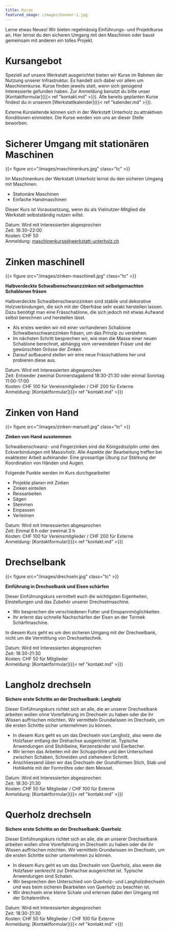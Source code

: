 ```yaml
---
title: Kurse
featured_image: /images/banner-1.jpg
---
```


Lerne etwas Neues! Wir bieten regelmässig Einführungs- und Projektkurse an.
Hier lernst du den sicheren Umgang mit den Maschinen oder baust gemeinsam mit anderen ein tolles Projekt.

# Kursangebot 

Speziell auf unsere Werkstatt ausgerichtet bieten wir Kurse im Rahmen der Nutzung unserer Infrastruktur.
Es handelt sich dabei vor allem um Maschinenkurse.
Kurse finden jeweils statt, wenn sich genügend Interessierte gefunden haben.
Zur Anmeldung benutzt du bitte unser [Kontaktformular]({{< ref "kontakt.md" >}}).
Alle bereits geplanten Kurse findest du in unserem [Werkstattkalender]({{< ref "kalender.md" >}}). 

Externe Kursleitende können sich in der Werkstatt Unterholz zu attraktiven Konditionen einmieten.
Die Kurse werden von uns an dieser Stelle beworben.

# Sicherer Umgang mit stationären Maschinen

{{< figure src="/images/maschinenkurs.jpg" class="tc" >}}

Im Maschinenkurs der Werkstatt Unterholz lernst du den sicheren Umgang mit Maschinen.

- Stationäre Maschinen
- Einfache Handmaschinen

Dieser Kurs ist Voraussetzung, wenn du als Vielnutzer-Mitglied die Werkstatt selbstständig nutzen willst.

Datum: Wird mit Interessierten abgesprochen  
Zeit: 18:30–22:00  
Kosten: CHF 50  
Anmeldung: maschinenkurse@werkstatt-unterholz.ch

# Zinken maschinell

{{< figure src="/images/zinken-maschinell.jpg" class="tc" >}}

**Halbverdeckte Schwalbenschwanzzinken mit selbstgemachten Schablonen fräsen**

Halbverdeckte Schwalbenschwanzzinken sind stabile und dekorative Holzverbindungen,
die sich mit der Oberfräse sehr exakt herstellen lassen. Dazu benötigt man eine Frässchablone,
die sich jedoch mit etwas Aufwand selbst berechnen und herstellen lässt.

- Als erstes werden wir mit einer vorhandenen Schablone Schwalbenschwanzzinken fräsen, um das Prinzip zu verstehen.
- Im nächsten Schritt besprechen wir, wie man die Masse einer neuen Schablone berechnet, abhängig vom verwendeten Fräser und der gewünschten Grösse der Zinken.
- Darauf aufbauend stellen wir eine neue Frässchablone her und probieren diese aus.

Datum: Wird mit Interessierten abgesprochen  
Zeit: Entweder zweimal Donnerstagabend 18:30-21:30 oder einmal Sonntag 11:00-17:00  
Kosten: CHF 100 für Vereinsmitglieder / CHF 200 für Externe  
Anmeldung: [Kontaktformular]({{< ref "kontakt.md" >}})

# Zinken von Hand

{{< figure src="/images/zinken-manuell.jpg" class="tc" >}}

**Zinken von Hand ausstemmen**

Schwalbenschwanz- und Fingerzinken sind die Königsdisziplin unter den Eckverbindungen mit Massivholz.
Alle Aspekte der Bearbeitung treffen bei exaktester Arbeit aufeinander. Eine grossartige Übung zur Stärkung
der Koordination von Händen und Augen. 

Folgende Punkte werden im Kurs durchgearbeitet

- Projekte planen mit Zinken
- Zinken einteilen
- Reissarbeiten
- Sägen
- Stemmen
- Einpassen
- Verleimen

Datum: Wird mit Interessierten abgesprochen  
Zeit: Einmal 6 h oder zweimal 3 h  
Kosten: CHF 100 für Vereinsmitglieder / CHF 200 für Externe  
Anmeldung: [Kontaktformular]({{< ref "kontakt.md" >}})

# Drechselbank

{{< figure src="/images/drechseln.jpg" class="tc" >}}

**Einführung in Drechselbank und Eisen schärfen**

Dieser Einführungskurs vermittelt euch die wichtigsten Eigenheiten, Einstellungen und das Zubehör unserer Drechselmaschine.

- Wir besprechen die verschiedenen Futter und Einspannmöglichkeiten.
- Ihr erlernt das schnelle Nachschärfen der Eisen an der Tormek Schärfmaschine. 

In diesem Kurs geht es um den sicheren Umgang mit der Drechselbank, nicht um die Vermittlung von Drechseltechnik.

Datum: Wird mit Interessierten abgesprochen  
Zeit: 18:30-21:30  
Kosten: CHF 50 für Mitglieder  
Anmeldung: [Kontaktformular]({{< ref "kontakt.md" >}})

# Langholz drechseln

**Sichere erste Schritte an der Drechselbank: Langholz**

Dieser Einführungskurs richtet sich an alle, die an unserer Drechselbank arbeiten wollen
ohne Vorerfahrung im Drechseln zu haben oder die ihr Wissen auffrischen möchten.
Wir vermitteln Grundwissen im Drechseln, um die ersten Schritte sicher unternehmen zu können.

- In diesem Kurs geht es um das Drechseln von Langholz, also wenn die Holzfaser entlang der Drehachse ausgerichtet ist.
  Typische Anwendungen sind Stuhlbeine, Kerzenständer und Eierbecher. 
- Wir lernen das Arbeiten mit der Schuppröhre und den Unterschied zwischen Schaben, Schneiden und ziehendem Schnitt.
- Anschliessend üben wir das Drechseln der Grundformen Stich, Stab und Hohlkehle mit der Formröhre oder dem Meissel.

Datum: Wird mit Interessierten abgesprochen  
Zeit: 18:30-21:30  
Kosten: CHF 50 für Mitglieder / CHF 100 für Externe  
Anmeldung: [Kontaktformular]({{< ref "kontakt.md" >}})

# Querholz drechseln

**Sichere erste Schritte an der Drechselbank: Querholz**

Dieser Einführungskurs richtet sich an alle, die an unserer Drechselbank arbeiten wollen
ohne Vorerfahrung im Drechseln zu haben oder die ihr Wissen auffrischen möchten.
Wir vermitteln Grundwissen im Drechseln, um die ersten Schritte sicher unternehmen zu können.

- In diesem Kurs geht es um das Drechseln von Querholz, also wenn die Holzfaser senkrecht zur Drehachse ausgerichtet ist.
  Typische Anwendungen sind Schalen. 
- Wir besprechen den Unterschied von Querholz- und Langholzdrechseln und was beim sicheren Bearbeiten von Querholz zu beachten ist. 
- Wir drechseln eine kleine Schale und erlernen dabei den Umgang mit der Schalenröhre. 

Datum: Wird mit Interessierten abgesprochen  
Zeit: 18:30-21:30  
Kosten: CHF 50 für Mitglieder / CHF 100 für Externe  
Anmeldung: [Kontaktformular]({{< ref "kontakt.md" >}})
